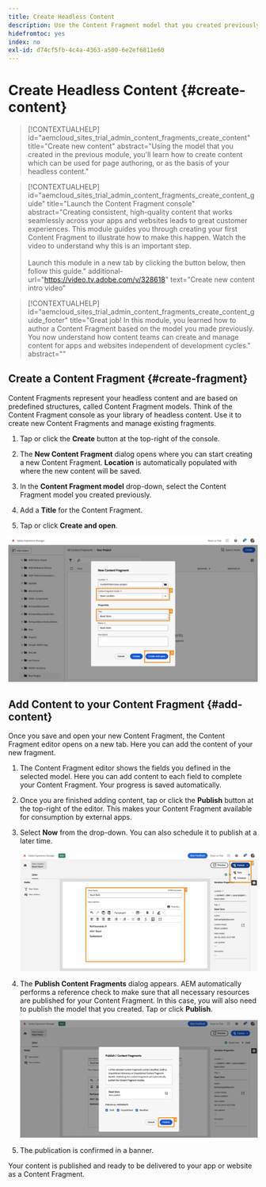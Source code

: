 ```yaml
---
title: Create Headless Content
description: Use the Content Fragment model that you created previously to create content which can be used for page authoring, or as the basis for your headless content.
hidefromtoc: yes
index: no
exl-id: d74cf5fb-4c4a-4363-a500-6e2ef6811e60
---
```


# Create Headless Content {#create-content}

>[!CONTEXTUALHELP]
>id="aemcloud_sites_trial_admin_content_fragments_create_content"
>title="Create new content"
>abstract="Using the model that you created in the previous module, you'll learn how to create content which can be used for page authoring, or as the basis of your headless content."

>[!CONTEXTUALHELP]
>id="aemcloud_sites_trial_admin_content_fragments_create_content_guide"
>title="Launch the Content Fragment console"
>abstract="Creating consistent, high-quality content that works seamlessly across your apps and websites leads to great customer experiences. This module guides you through creating your first Content Fragment to illustrate how to make this happen. Watch the video to understand why this is an important step.<br><br>Launch this module in a new tab by clicking the button below, then follow this guide."
>additional-url="https://video.tv.adobe.com/v/328618" text="Create new content intro video"

>[!CONTEXTUALHELP]
>id="aemcloud_sites_trial_admin_content_fragments_create_content_guide_footer"
>title="Great job! In this module, you learned how to author a Content Fragment based on the model you made previously. You now understand how content teams can create and manage content for apps and websites independent of development cycles."
>abstract=""

## Create a Content Fragment {#create-fragment}

Content Fragments represent your headless content and are based on predefined structures, called Content Fragment models. Think of the Content Fragment console as your library of headless content. Use it to create new Content Fragments and manage existing fragments.

1. Tap or click the **Create** button at the top-right of the console.

2. The **New Content Fragment** dialog opens where you can  start creating a new Content Fragment. **Location** is automatically populated with where the new content will be saved.

3. In the **Content Fragment model** drop-down, select the Content Fragment model you created previously.

4. Add a **Title** for the Content Fragment.

5. Tap or click **Create and open**.

![Creating a new Content Fragment](assets/create-content/create-content-3-4-5.png)

## Add Content to your Content Fragment {#add-content}

Once you save and open your new Content Fragment, the Content Fragment editor opens on a new tab. Here you can add the content of your new fragment.

1. The Content Fragment editor shows the fields you defined in the selected model. Here you can add content to each field to complete your Content Fragment. Your progress is saved automatically. 

2. Once you are finished adding content, tap or click the **Publish** button at the top-right of the editor. This makes your Content Fragment available for consumption by external apps. 

3. Select **Now** from the drop-down. You can also schedule it to publish at a later time.

   ![Create content](assets/create-content/add-content-1-2.png)

4. The **Publish Content Fragments** dialog appears. AEM automatically performs a reference check to make sure that all necessary resources are published for your Content Fragment. In this case, you will also need to publish the model that you created. Tap or click **Publish**.

   ![Publish and reference check](assets/create-content/publish-4.png)

5. The publication is confirmed in a banner.

Your content is published and ready to be delivered to your app or website as a Content Fragment.

